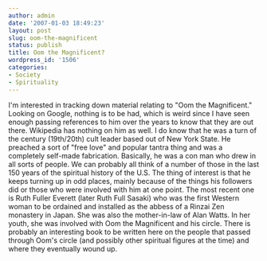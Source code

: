 ```yaml
---
author: admin
date: '2007-01-03 18:49:23'
layout: post
slug: oom-the-magnificent
status: publish
title: Oom the Magnificent?
wordpress_id: '1506'
categories:
- Society
- Spirituality
---
```


I'm interested in tracking down material relating to "Oom the
Magnificent." Looking on Google, nothing is to be had, which is weird
since I have seen enough passing references to him over the years to
know that they are out there. Wikipedia has nothing on him as well. I do
know that he was a turn of the century (19th/20th) cult leader based out
of New York State. He preached a sort of "free love" and popular tantra
thing and was a completely self-made fabrication. Basically, he was a
con man who drew in all sorts of people. We can probably all think of a
number of those in the last 150 years of the spiritual history of the
U.S. The thing of interest is that he keeps turning up in odd places,
mainly because of the things his followers did or those who were
involved with him at one point. The most recent one is Ruth Fuller
Everett (later Ruth Full Sasaki) who was the first Western woman to be
ordained and installed as the abbess of a Rinzai Zen monastery in Japan.
She was also the mother-in-law of Alan Watts. In her youth, she was
involved with Oom the Magnificent and his circle. There is probably an
interesting book to be written here on the people that passed through
Oom's circle (and possibly other spiritual figures at the time) and
where they eventually wound up.
